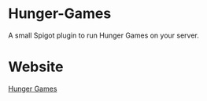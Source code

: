 # Hunger-Games
A small Spigot plugin to run Hunger Games on your server.

# Website
<a href="www.panjaco.com/plugins/HungerGames.html">Hunger Games</a>
